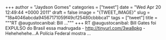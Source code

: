 
+++
author = "Jaydson Gomes"
categories = ["tweet"]
date = "Wed Apr 20 12:49:44 +0000 2011"
draft = false
image = "{TWEET_IMAGE}"
slug = "18a4046abcda94567171059f49cf25480cbbbca1"
tags = ["tweet"]
title = """RT @augustocanibal: Bill ..."""
+++
RT @augustocanibal: Bill Gates foi EXPULSO do Brasil essa madrugada - http://tinyurl.com/3wa8pkg - Hehehehehe...A Polícia Federal mostra ...
